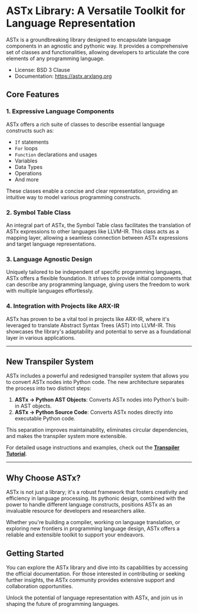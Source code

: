 # ASTx Library: A Versatile Toolkit for Language Representation

ASTx is a groundbreaking library designed to encapsulate language components in
an agnostic and pythonic way. It provides a comprehensive set of classes and
functionalities, allowing developers to articulate the core elements of any
programming language.

- License: BSD 3 Clause
- Documentation: https://astx.arxlang.org

## Core Features

### 1. **Expressive Language Components**

ASTx offers a rich suite of classes to describe essential language constructs
such as:

- `If` statements
- `For` loops
- `Function` declarations and usages
- Variables
- Data Types
- Operations
- And more

These classes enable a concise and clear representation, providing an intuitive
way to model various programming constructs.

### 2. **Symbol Table Class**

An integral part of ASTx, the Symbol Table class facilitates the translation of
ASTx expressions to other languages like LLVM-IR. This class acts as a mapping
layer, allowing a seamless connection between ASTx expressions and target
language representations.

### 3. **Language Agnostic Design**

Uniquely tailored to be independent of specific programming languages, ASTx
offers a flexible foundation. It strives to provide initial components that can
describe any programming language, giving users the freedom to work with
multiple languages effortlessly.

### 4. **Integration with Projects like ARX-IR**

ASTx has proven to be a vital tool in projects like ARX-IR, where it's leveraged
to translate Abstract Syntax Trees (AST) into LLVM-IR. This showcases the
library's adaptability and potential to serve as a foundational layer in various
applications.

---

## New Transpiler System

ASTx includes a powerful and redesigned transpiler system that allows you to
convert ASTx nodes into Python code. The new architecture separates the process
into two distinct steps:

1. **ASTx → Python AST Objects**: Converts ASTx nodes into Python's built-in AST
   objects.
2. **ASTx → Python Source Code**: Converts ASTx nodes directly into executable
   Python code.

This separation improves maintainability, eliminates circular dependencies, and
makes the transpiler system more extensible.

For detailed usage instructions and examples, check out the
**[Transpiler Tutorial](tutorials/astx_transpiler_refactor_tutorial.md)**.

---

## Why Choose ASTx?

ASTx is not just a library; it's a robust framework that fosters creativity and
efficiency in language processing. Its pythonic design, combined with the power
to handle different language constructs, positions ASTx as an invaluable
resource for developers and researchers alike.

Whether you're building a compiler, working on language translation, or
exploring new frontiers in programming language design, ASTx offers a reliable
and extensible toolkit to support your endeavors.

## Getting Started

You can explore the ASTx library and dive into its capabilities by accessing the
official documentation. For those interested in contributing or seeking further
insights, the ASTx community provides extensive support and collaboration
opportunities.

Unlock the potential of language representation with ASTx, and join us in
shaping the future of programming languages.
